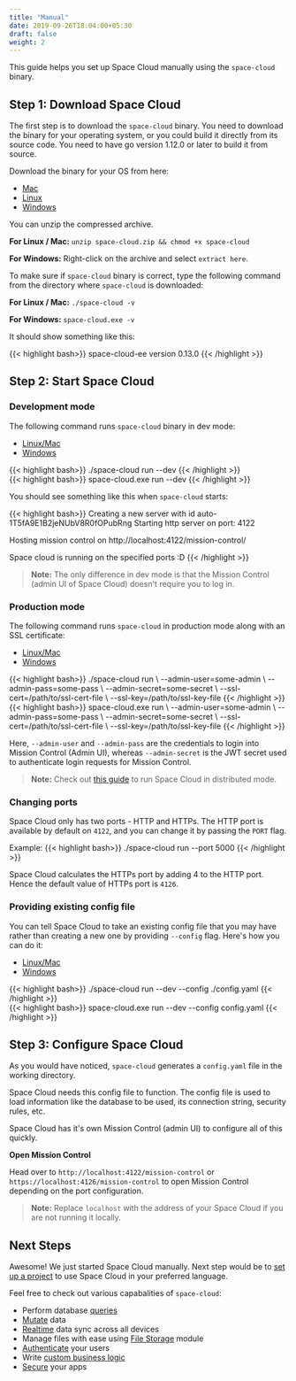 ```yaml
---
title: "Manual"
date: 2019-09-26T18:04:00+05:30
draft: false
weight: 2
---
```


This guide helps you set up Space Cloud manually using the `space-cloud` binary.

## Step 1: Download Space Cloud

The first step is to download the `space-cloud` binary. You need to download the binary for your operating system, or you could build it directly from its source code. You need to have go version 1.12.0 or later to build it from source.

Download the binary for your OS from here:

- [Mac](https://spaceuptech.com/downloads/darwin/space-cloud.zip)
- [Linux](https://spaceuptech.com/downloads/linux/space-cloud.zip)
- [Windows](https://spaceuptech.com/downloads/windows/space-cloud.zip)

You can unzip the compressed archive.

**For Linux / Mac:** `unzip space-cloud.zip && chmod +x space-cloud`

**For Windows:** Right-click on the archive and select `extract here`.

To make sure if `space-cloud` binary is correct, type the following command from the directory where `space-cloud` is downloaded:

**For Linux / Mac:** `./space-cloud -v`

**For Windows:** `space-cloud.exe -v`

It should show something like this:

{{< highlight bash>}}
space-cloud-ee version 0.13.0
{{< /highlight >}}

## Step 2: Start Space Cloud

### Development mode

The following command runs `space-cloud` binary in dev mode:  

<div class="row tabs-wrapper">
  <div class="col s12" style="padding:0">
    <ul class="tabs">
      <li class="tab col s2"><a class="active" href="#run-sc-on-linux">Linux/Mac</a></li>
      <li class="tab col s2"><a href="#run-sc-on-windows">Windows</a></li>
    </ul>
  </div>
  <div id="run-sc-on-linux" class="col s12" style="padding:0">
{{< highlight bash>}}
./space-cloud run --dev
{{< /highlight >}}
  </div>
  <div id="run-sc-on-windows" class="col s12" style="padding:0">
{{< highlight bash>}}
space-cloud.exe run --dev
{{< /highlight >}}
  </div>
</div>

You should see something like this when `space-cloud` starts:

{{< highlight bash>}}
Creating a new server with id auto-1T5fA9E1B2jeNUbV8R0fOPubRng
Starting http server on port: 4122

   Hosting mission control on http://localhost:4122/mission-control/

Space cloud is running on the specified ports :D
{{< /highlight >}}  


> **Note:** The only difference in dev mode is that the Mission Control (admin UI of Space Cloud) doesn't require you to log in.

### Production mode

The following command runs `space-cloud` in production mode along with an SSL certificate:

<div class="row tabs-wrapper">
  <div class="col s12" style="padding:0">
    <ul class="tabs">
      <li class="tab col s2"><a class="active" href="#run-sc-via-ssl-on-linux">Linux/Mac</a></li>
      <li class="tab col s2"><a href="#run-sc-via-ssl-on-windows">Windows</a></li>
    </ul>
  </div>
  <div id="run-sc-via-ssl-on-linux" class="col s12" style="padding:0">
{{< highlight bash>}}
./space-cloud run \
  --admin-user=some-admin \
  --admin-pass=some-pass \
  --admin-secret=some-secret \
  --ssl-cert=/path/to/ssl-cert-file \
  --ssl-key=/path/to/ssl-key-file
{{< /highlight >}}  
  </div>
  <div id="run-sc-via-ssl-on-windows" class="col s12" style="padding:0">
{{< highlight bash>}}
space-cloud.exe run \
  --admin-user=some-admin \
  --admin-pass=some-pass \
  --admin-secret=some-secret \
  --ssl-cert=/path/to/ssl-cert-file \
  --ssl-key=/path/to/ssl-key-file
{{< /highlight >}}  
  </div>
</div>

Here, `--admin-user` and `--admin-pass` are the credentials to login into Mission Control (Admin UI), whereas `--admin-secret` is the JWT secret used to authenticate login requests for Mission Control. 

> **Note:** Check out [this guide](/getting-started/deployment/distributed) to run Space Cloud in distributed mode. 

### Changing ports

Space Cloud only has two ports - HTTP and HTTPs. The HTTP port is available by default on `4122`, and you can change it by passing the `PORT` flag.

Example: 
{{< highlight bash>}}
./space-cloud run --port 5000
{{< /highlight >}}

Space Cloud calculates the HTTPs port by adding 4 to the HTTP port. Hence the default value of HTTPs port is `4126`.

### Providing existing config file
You can tell Space Cloud to take an existing config file that you may have rather than creating a new one by providing `--config` flag. Here's how you can do it:

<div class="row tabs-wrapper">
  <div class="col s12" style="padding:0">
    <ul class="tabs">
      <li class="tab col s2"><a class="active" href="#run-sc-on-linux-config">Linux/Mac</a></li>
      <li class="tab col s2"><a href="#run-sc-on-windows-config">Windows</a></li>
    </ul>
  </div>
  <div id="run-sc-on-linux-config" class="col s12" style="padding:0">
{{< highlight bash>}}
./space-cloud run --dev --config ./config.yaml
{{< /highlight >}}
  </div>
  <div id="run-sc-on-windows-config" class="col s12" style="padding:0">
{{< highlight bash>}}
space-cloud.exe run --dev --config config.yaml
{{< /highlight >}}
  </div>
</div>

## Step 3: Configure Space Cloud

As you would have noticed, `space-cloud` generates a `config.yaml` file in the working directory.

Space Cloud needs this config file to function. The config file is used to load information like the database to be used, its connection string, security rules, etc. 

Space Cloud has it's own Mission Control (admin UI) to configure all of this quickly. 

**Open Mission Control**

Head over to `http://localhost:4122/mission-control` or `https://localhost:4126/mission-control` to open Mission Control depending on the port configuration.

> **Note:** Replace `localhost` with the address of your Space Cloud if you are not running it locally. 


## Next Steps

Awesome! We just started Space Cloud manually. Next step would be to [set up a project](/getting-started/setting-up-project/) to use Space Cloud in your preferred language.

Feel free to check out various capabalities of `space-cloud`:

- Perform database [queries](/essentials/queries)
- [Mutate](/essentials/mutations) data
- [Realtime](/essentials/subscriptions) data sync across all devices
- Manage files with ease using [File Storage](/essentials/file-storage) module
- [Authenticate](/auth/authentication) your users
- Write [custom business logic](/essentials/remote-services)
- [Secure](/auth/authorization) your apps